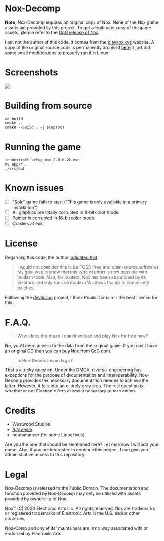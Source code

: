 # Nox-Decomp

**Note**, Nox-Decomp requires an original copy of Nox. None of the Nox game assets are provided by this project. To get a legitimate copy of the game assets, please refer to the [GoG release of Nox](https://www.gog.com/game/nox).

I am not the author of this code. It comes from the [playnox.xyz](https://playnox.xyz) website. A copy of the original source code is permanently archived [here](https://web.archive.org/web/20191104220905/https://playnox.xyz/public_v1.zip). I just did some small modifications to properly run it in Linux.

# Screenshots

![](https://github.com/neuromancer/nox-decomp/blob/master/screenshots/alpha.png)

# Building from source

```
cd build
cmake ..
cmake --build . -j $(nproc)
```

# Running the game

```
innoextract setup_nox_2.0.0.20.exe
mv app/* .
./src/out
```

# Known issues

* [ ] "Solo" game fails to start ("This game is only available in a primary installation")
* [ ] All graphics are totally corrupted in 8-bit color mode.
* [ ] Pointer is corrupted in 16-bit color mode.
* [ ] Crashes at exit.

# License

Regarding this code, the author [indicated that](https://www.reddit.com/r/linux_gaming/comments/cknh3l/play_nox_2000_in_a_browser_opensource_but/evrnrjh/):

> I would not consider this to be FOSS (free and open-source software). My goal was to show that this type of effort is now possible with modern tools. Also, for context, Nox has been abandoned by its creators and only runs on modern Windows thanks to community patches.

Following the [devilution](https://github.com/diasurgical/devilution) project, I think Public Domain is the best license for this.

# F.A.Q.

> Wow, does this mean I can download and play Nox for free now?

No, you'll need access to the data from the original game. If you don't have an original CD then you can [buy Nox from GoG.com](https://www.gog.com/game/nox). 

> Is Nox-Decomp even legal?

That's a tricky question. Under the DMCA, reverse-engineering has exceptions for the purpose of documentation and interoperability. Nox-Decomp provides the necessary documentation needed to achieve the latter. However, it falls into an entirely gray area. The real question is whether or not  Electronic Arts deems it necessary to take action.

# Credits
- Westwood Studios
- [/u/awesie](https://www.reddit.com/u/awesie)
- neuromancer (for some Linux fixes)

Are you the one that should be mentioned here? Let me know I will add your name. Also, if you are interested in continue this project, I can give you administrative access to this repository.

# Legal
Nox-Decomp is released to the Public Domain. The documentation and function provided by Nox-Decomp may only be utilized with assets provided by ownership of Nox.

Nox™ (C) 2000 Electronic Arts Inc.  All rights reserved. Nox are trademarks or registered trademarks of Electronic Arts in the U.S. and/or other countries.

Nox-Comp and any of its' maintainers are in no way associated with or endorsed by Electronic Arts.
